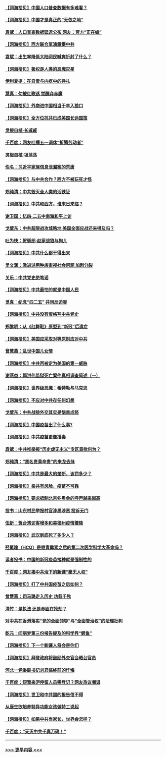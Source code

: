 #### [【网海拾贝】中国人口普查数据有多难看？](../pages/nsc993/n12917822.md?t=05020102) 
#### [【网海拾贝】中国才是真正的“无依之地”](../pages/nsc993/n12915845.md?t=05020102) 
#### [袁斌：人口普查数据延迟公布 网友：官方“正在编”](../pages/nsc993/n12915748.md?t=05020102) 
#### [【网海拾贝】西方联合军演震慑中共](../pages/nsc993/n12913466.md?t=05020102) 
#### [袁斌：出生率降低大陆网民喊爽折射了什么？](../pages/nsc993/n12913365.md?t=05020102) 
#### [【网海拾贝】极权是人类的恶魔灾星](../pages/nsc993/n12910697.md?t=05020102) 
#### [伊利夏提：在自责与内疚中的挣扎](../pages/nsc993/n12910493.md?t=05020102) 
#### [慧真：勿被红歌迷 觉醒弃赤魔](../pages/nsc993/n12910485.md?t=05020102) 
#### [【网海拾贝】外商进中国相当于羊入狼口](../pages/nsc993/n12908274.md?t=05020102) 
#### [【网海拾贝】全方位抗共已成美国长远国策](../pages/nsc993/n12906878.md?t=05020102) 
#### [灵根自植‧长戚戚](../pages/nsc993/n12905585.md?t=05020102) 
#### [千百度：网友吐槽五一调休“折腾劳动者”](../pages/nsc993/n12905934.md?t=05020102) 
#### [灵根自植‧坦荡荡](../pages/nsc993/n12905562.md?t=05020102) 
#### [佚名：习近平家族信息泄漏案的荒唐](../pages/nsc993/n12904705.md?t=05020102) 
#### [【网海拾贝】与中共合作？西方不被玩死才怪](../pages/nsc993/n12903873.md?t=05020102) 
#### [郑纯清：中共毁灭全人类的活铁证](../pages/nsc993/n12903785.md?t=05020102) 
#### [【网海拾贝】中共和西方，谁末日来临？](../pages/nsc993/n12903482.md?t=05020102) 
#### [谢卫国：忆四‧二五中南海和平上访](../pages/nsc993/n12902192.md?t=05020102) 
#### [戈壁东：中共超限战攻城略地 美国全面应战还来得及吗？](../pages/nsc993/n12902297.md?t=05020102) 
#### [吐为快：贺骄郎‧赵家战狼与狗儿](../pages/nsc993/n12902280.md?t=05020102) 
#### [【网海拾贝】中共什么都干得出来](../pages/nsc993/n12897500.md?t=05020102) 
#### [吴文渊：激进派用种族审视社会问题 加剧分裂](../pages/nsc993/n12893881.md?t=05020102) 
#### [关乐：中共党史绝笔谣](../pages/nsc993/n12897270.md?t=05020102) 
#### [【网海拾贝】中共最怕的就是中国人民](../pages/nsc993/n12894705.md?t=05020102) 
#### [觅真：纪念“四二五” 共同反迫害](../pages/nsc993/n12894553.md?t=05020102) 
#### [【网海拾贝】中共没有资格写中共党史](../pages/nsc993/n12892231.md?t=05020102) 
#### [郑黎明：从《红舞鞋》原型到“新冠”后遗症](../pages/nsc993/n12890469.md?t=05020102) 
#### [【网海拾贝】美国应采取对等原则应对中共](../pages/nsc993/n12889176.md?t=05020102) 
#### [曾慧燕：乱世中国儿女情](../pages/nsc993/n12887931.md?t=05020102) 
#### [【网海拾贝】中共再被定为美国的第一威胁](../pages/nsc993/n12887580.md?t=05020102) 
#### [谢燕益：郭洪伟监狱死亡案件真相调查简述（一）](../pages/nsc993/n12885648.md?t=05020102) 
#### [【网海拾贝】世界级恶魔：希特勒与马克思](../pages/nsc993/n12884062.md?t=05020102) 
#### [【网海拾贝】不应对中共存任何幻想](../pages/nsc993/n12881460.md?t=05020102) 
#### [戈壁东：中共战狼外交其实是恼羞成怒](../pages/nsc993/n12880392.md?t=05020102) 
#### [【网海拾贝】中国疫苗出了什么事?](../pages/nsc993/n12879124.md?t=05020102) 
#### [【网海拾贝】中共疫苗更像播毒](../pages/nsc993/n12876631.md?t=05020102) 
#### [袁斌：中共推举报“历史虚无主义”专区意欲何为？](../pages/nsc993/n12876530.md?t=05020102) 
#### [郑纯清：“黑名贵黄命贵”的来龙去脉](../pages/nsc993/n12875589.md?t=05020102) 
#### [【网海拾贝】中共是最大的垄断，该罚多少？](../pages/nsc993/n12874006.md?t=05020102) 
#### [【网海拾贝】亲共有风险，疫苗不可靠](../pages/nsc993/n12872224.md?t=05020102) 
#### [【网海拾贝】要求抵制北京冬奥会的呼声越来越高](../pages/nsc993/n12868962.md?t=05020102) 
#### [投书：山东村民举报村官涉黑涉恶 投诉无门](../pages/nsc993/n12869726.md?t=05020102) 
#### [伍新：贺台湾访客增多和美德州疫情骤降](../pages/nsc993/n12865651.md?t=05020102) 
#### [【网海拾贝】武汉到底死了多少人？](../pages/nsc993/n12863707.md?t=05020102) 
#### [羟氯喹（HCQ）是继青霉素之后的第二次医学科学大革命吗？](../pages/nsc993/n12638564.md?t=05020102) 
#### [读者投书：中国的新冠疫苗接种就是强制性的](../pages/nsc993/n12859932.md?t=05020102) 
#### [千百度：网友揭中共治下的新疆“毫无人权”](../pages/nsc993/n12858385.md?t=05020102) 
#### [【网海拾贝】打了中共国疫苗之后如何？](../pages/nsc993/n12857866.md?t=05020102) 
#### [曾慧燕：司马璐走入历史 功载千秋](../pages/nsc993/n12856996.md?t=05020102) 
#### [清竹：是执法 还是赤匪在抢劫？](../pages/nsc993/n12856952.md?t=05020102) 
#### [对中共在香港落实“党的全面领导”与“全面管治权”的法理批判](../pages/nsc993/n12856929.md?t=05020102) 
#### [乾元：闫丽梦第三份报告提及的科学界“鳄鱼”](../pages/nsc993/n12855985.md?t=05020102) 
#### [【网海拾贝】下一个新疆人将会是你们](../pages/nsc993/n12855864.md?t=05020102) 
#### [【网海拾贝】拜登政府将鼓励外交官会晤台官员](../pages/nsc993/n12853615.md?t=05020102) 
#### [河北一党委副书记刘君临终前的忏悔](../pages/nsc993/n12849420.md?t=05020102) 
#### [千百度：短暂来沪停留人员需登记？网友热议嘲讽](../pages/nsc993/n12853497.md?t=05020102) 
#### [【网海拾贝】世卫和中共国的报告信不得](../pages/nsc993/n12850902.md?t=05020102) 
#### [从康生欲培养特异功能女孩做特工说起](../pages/nsc993/n12849289.md?t=05020102) 
#### [【网海拾贝】如果中共当家长，世界会怎样？](../pages/nsc993/n12848436.md?t=05020102) 
#### [千百度：“天灭中共千真万确！”](../pages/nsc993/n12845659.md?t=05020102) 

----
#### [ >>> 更早内容 <<< ](../indexes/nsc993-earlier.md)
